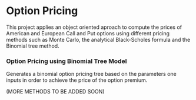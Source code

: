 # Option Pricing
This project applies an object oriented aproach to compute the prices of American and European Call and Put options using different pricing methods such as Monte Carlo, the analytical Black-Scholes formula and the Binomial tree method.

### Option Pricing using Binomial Tree Model
Generates a binomial option pricing tree based on the parameters one inputs in order to achieve the price of the option premium. 

(MORE METHODS TO BE ADDED SOON)
